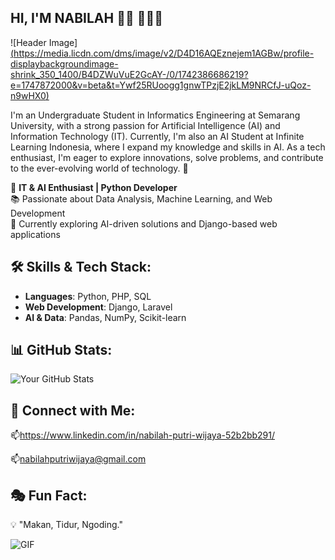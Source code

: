 ## HI, I'M NABILAH 👋🏾 👩🏾‍💻
![Header Image][(https://media.licdn.com/dms/image/v2/D4D16AQEznejem1AGBw/profile-displaybackgroundimage-shrink_350_1400/B4DZWuVuE2GcAY-/0/1742386686219?e=1747872000&v=beta&t=Ywf25RUoogg1gnwTPzjE2jkLM9NRCfJ-uQoz-n9wHX0)](https://media.licdn.com/dms/image/v2/D4D16AQEznejem1AGBw/profile-displaybackgroundimage-shrink_350_1400/B4DZWuVuE2GcAY-/0/1742386686219?e=1757548800&v=beta&t=gDbFbh4MxaTR0sdlaI2Qdmumchmr_H-xGfUJBf8mROo)

I'm an Undergraduate Student in Informatics Engineering at Semarang University, with a strong passion for Artificial Intelligence (AI) and Information Technology (IT). Currently, I'm also an AI Student at Infinite Learning Indonesia, where I expand my knowledge and skills in AI. As a tech enthusiast, I'm eager to explore innovations, solve problems, and contribute to the ever-evolving world of technology. 🚀

🚀 **IT & AI Enthusiast | Python Developer**  
📚 Passionate about Data Analysis, Machine Learning, and Web Development  
🎯 Currently exploring AI-driven solutions and Django-based web applications  

## 🛠 Skills & Tech Stack:
- **Languages**: Python, PHP, SQL  
- **Web Development**: Django, Laravel
- **AI & Data**: Pandas, NumPy, Scikit-learn

## 📊 GitHub Stats:
![Your GitHub Stats](https://github-readme-stats.vercel.app/api?username=nabilahpw&show_icons=true&theme=tokyonight)

## 🔗 Connect with Me:
📫https://www.linkedin.com/in/nabilah-putri-wijaya-52b2bb291/

📫nabilahputriwijaya@gmail.com


## 🎭 Fun Fact:
💡 "Makan, Tidur, Ngoding." 

![GIF](https://media.giphy.com/media/qgQUggAC3Pfv687qPC/giphy.gif)



<!--
**nabilahpw/nabilahpw** is a ✨ _special_ ✨ repository because its `README.md` (this file) appears on your GitHub profile.

Here are some ideas to get you started:

- 🔭 I’m currently working on ...
- 🌱 I’m currently learning ...
- 👯 I’m looking to collaborate on ...
- 🤔 I’m looking for help with ...
- 💬 Ask me about ...
- 📫 How to reach me: ...
- 😄 Pronouns: ...
- ⚡ Fun fact: ...
-->
